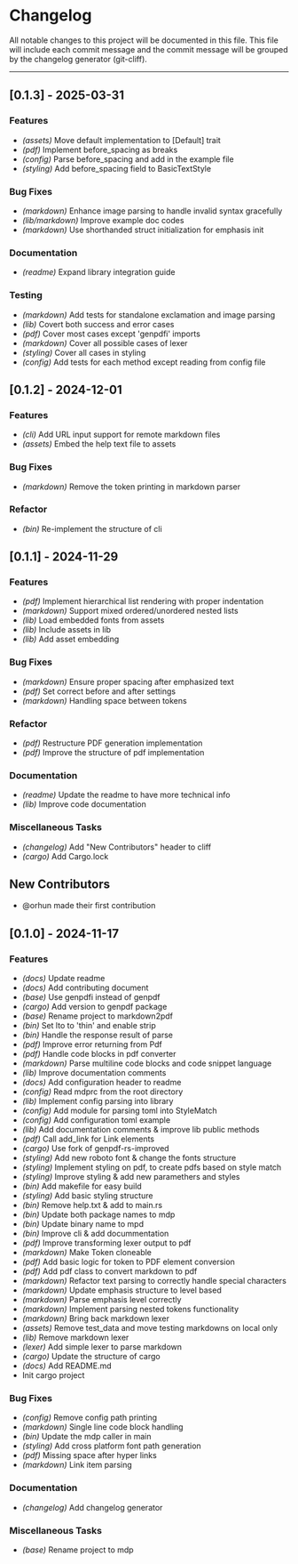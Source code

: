 # Changelog

All notable changes to this project will be documented in this file.
This file will include each commit message and the commit message will be grouped by
the changelog generator (git-cliff).

---

## [0.1.3] - 2025-03-31
### Features
- *(assets)* Move default implementation to [Default] trait
- *(pdf)* Implement before_spacing as breaks
- *(config)* Parse before_spacing and add in the example file
- *(styling)* Add before_spacing field to BasicTextStyle

### Bug Fixes
- *(markdown)* Enhance image parsing to handle invalid syntax gracefully
- *(lib/markdown)* Improve example doc codes
- *(markdown)* Use shorthanded struct initialization for emphasis init

### Documentation
- *(readme)* Expand library integration guide

### Testing
- *(markdown)* Add tests for standalone exclamation and image parsing
- *(lib)* Covert both success and error cases
- *(pdf)* Cover most cases except 'genpdfi' imports
- *(markdown)* Cover all possible cases of lexer
- *(styling)* Cover all cases in styling
- *(config)* Add tests for each method except reading from config file

## [0.1.2] - 2024-12-01
### Features
- *(cli)* Add URL input support for remote markdown files
- *(assets)* Embed the help text file to assets

### Bug Fixes
- *(markdown)* Remove the token printing in markdown parser

### Refactor
- *(bin)* Re-implement the structure of cli

## [0.1.1] - 2024-11-29
### Features
- *(pdf)* Implement hierarchical list rendering with proper indentation
- *(markdown)* Support mixed ordered/unordered nested lists
- *(lib)* Load embedded fonts from assets
- *(lib)* Include assets in lib
- *(lib)* Add asset embedding

### Bug Fixes
- *(markdown)* Ensure proper spacing after emphasized text
- *(pdf)* Set correct before and after settings
- *(markdown)* Handling space between tokens

### Refactor
- *(pdf)* Restructure PDF generation implementation
- *(pdf)* Improve the structure of pdf implementation

### Documentation
- *(readme)* Update the readme to have more technical info
- *(lib)* Improve code documentation

### Miscellaneous Tasks
- *(changelog)* Add "New Contributors" header to cliff
- *(cargo)* Add Cargo.lock

## New Contributors
* @orhun made their first contribution

## [0.1.0] - 2024-11-17
### Features
- *(docs)* Update readme
- *(docs)* Add contributing document
- *(base)* Use genpdfi instead of genpdf
- *(cargo)* Add version to genpdf package
- *(base)* Rename project to markdown2pdf
- *(bin)* Set lto to 'thin' and enable strip
- *(bin)* Handle the response result of parse
- *(pdf)* Improve error returning from Pdf
- *(pdf)* Handle code blocks in pdf converter
- *(markdown)* Parse multiline code blocks and code snippet language
- *(lib)* Improve documentation comments
- *(docs)* Add configuration header to readme
- *(config)* Read mdprc from the root directory
- *(lib)* Implement config parsing into library
- *(config)* Add module for parsing toml into StyleMatch
- *(config)* Add configuration toml example
- *(lib)* Add documentation comments & improve lib public methods
- *(pdf)* Call add_link for Link elements
- *(cargo)* Use fork of genpdf-rs-improved
- *(styling)* Add new roboto font & change the fonts structure
- *(styling)* Implement styling on pdf, to create pdfs based on style match
- *(styling)* Improve styling & add new paramethers and styles
- *(bin)* Add makefile for easy build
- *(styling)* Add basic styling structure
- *(bin)* Remove help.txt & add to main.rs
- *(bin)* Update both package names to mdp
- *(bin)* Update binary name to mpd
- *(bin)* Improve cli & add docummentation
- *(pdf)* Improve transforming lexer output to pdf
- *(markdown)* Make Token cloneable
- *(pdf)* Add basic logic for token to PDF element conversion
- *(pdf)* Add pdf class to convert markdown to pdf
- *(markdown)* Refactor text parsing to correctly handle special characters
- *(markdown)* Update emphasis structure to level based
- *(markdown)* Parse emphasis level correctly
- *(markdown)* Implement parsing nested tokens functionality
- *(markdown)* Bring back markdown lexer
- *(assets)* Remove test_data and move testing markdowns on local only
- *(lib)* Remove markdown lexer
- *(lexer)* Add simple lexer to parse markdown
- *(cargo)* Update the structure of cargo
- *(docs)* Add README.md
- Init cargo project

### Bug Fixes
- *(config)* Remove config path printing
- *(markdown)* Single line code block handling
- *(bin)* Update the mdp caller in main
- *(styling)* Add cross platform font path generation
- *(pdf)* Missing space after hyper links
- *(markdown)* Link item parsing

### Documentation
- *(changelog)* Add changelog generator

### Miscellaneous Tasks
- *(base)* Rename project to mdp
